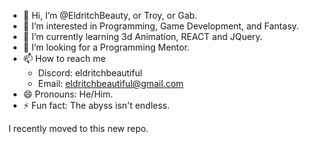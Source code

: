 - 👋 Hi, I’m @EldritchBeauty, or Troy, or Gab.
- 👀 I’m interested in Programming, Game Development, and Fantasy.
- 🌱 I’m currently learning 3d Animation, REACT and JQuery.
- 💞️ I’m looking for a Programming Mentor.
- 📫 How to reach me
  - Discord: eldritchbeautiful
  - Email: eldritchbeautiful@gmail.com
- 😄 Pronouns: He/Him.
- ⚡ Fun fact: The abyss isn't endless. 

I recently moved to this new repo.

